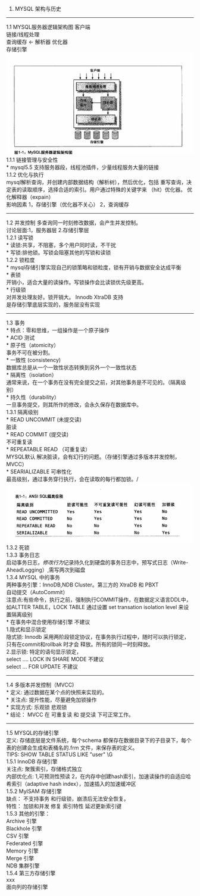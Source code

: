 
1. MYSQL 架构与历史
  ***
  1.1 MYSQL服务器逻辑架构图
        客户端  
        链接/线程处理  
        查询缓存 <- 解析器
            优化器   
        存储引擎  
        ![MYSQL 服务器逻辑架构](img/mysql逻辑架构.jpg)  
        1.1.1 链接管理与安全性    
        * mysql5.5 支持服务器段，线程池插件，少量线程服务大量的链接    
        1.1.2 优化与执行  
        mysql解析查询，并创建内部数据结构（解析树），然后优化，包括
        重写查询，决定表的读取顺序，选择合适的索引。用户通过特殊的关键字来
        （hit）优化器。 优化解释器（expain）  
        影响因素 1，存储引擎（优化器不关心） 2，查询缓存
   ***
   1.2 并发控制
       多查询同一时刻修改数据，会产生并发控制。  
       讨论层面:1，服务器层  2.存储引擎层  
       1.2.1 读写锁  
       * 读锁:共享，不阻塞，多个用户同时读，不干扰  
       * 写锁:排他锁。写锁会阻塞其他的写锁和读锁  
       1.2.2 锁粒度  
       * mysql存储引擎实现自己的锁策略和锁粒度，锁有开销与数据安全达成平衡    
       * 表锁   
         开销小，适合大量的读操作。写锁操作会比读锁优先级更高。  
       * 行级锁  
         对并发处理友好。锁开销大。 Innodb XtraDB 支持     
         是存储引擎底层实现的，服务层没有实现  
   ***
   1.3 事务  
        * 特点：零和思维，一组操作是一个原子操作  
        * ACID 测试  
        * 原子性（atomicity）  
          事务不可在被分割。  
         * 一致性 (consistency)  
           数据库总是从一个一致性状态转换到另外一个一致性状态  
         * 隔离性（isolation）  
            通常来说，在一个事务在没有完全提交之前，对其他事务是不可见的。（隔离级别）  
         * 持久性（durability）  
            一旦事务提交，则其所作的修改，会永久保存在数据库中。   
        1.3.1 隔离级别  
            * READ UNCOMMIT (未提交读)  
                脏读  
            * READ COMMIT (提交读)  
                不可重复读  
            * REPEATABLE READ （可重复读）  
                MYSQL默认 解决脏读，会有幻行的问题。（存储引擎通过多版本并发控制，MVCC）  
            * SEARIALIZABLE 可串性化  
                最高级别，通过事务穿行执行，会在读取的每行都加锁。/  
            ![mysql隔离](img/MYSQL隔离.jpg)  
         1.3.2 死锁  
         1.3.3 事务日志  
            启动事务日志，*修改行为*记录持久化到硬盘的事务日志中，预写式日志（Write-AheadLogging）,需写两次到磁盘  
         1.3.4 MYSQL 中的事务  
            两种事务引擎：InnoDB,NDB Cluster。第三方的 XtraDB 和 PBXT  
            自动提交（AutoCommit）  
            注意点:有些命令，执行之前，强制执行COMMIT操作，在数据定义语言DDL中，如ALTTER TABLE，LOCK TABLE
            通过设置 set transation isolation level 来设置隔离级别  
            * 在事务中混合使用存储引擎 不建议  
            1.隐式和显示锁定  
            隐式锁: Innodb 采用两阶段锁定协议，在事务执行过程中，随时可以执行锁定，只有在commit和rollbak
            时才会 释放。所有的锁同一时刻释放。    
            2.显示锁: 特定的语句显示锁定，  
            select .... LOCK IN SHARE MODE  不建议  
            select ... FOR UPDATE   不建议  
   ***
   1.4 多版本并发控制（MVCC)     
        * 定义: 通过数据在某个点的快照来实现的。  
        * 关注点: 提升性能，尽量避免加锁操作  
        * 实现方式:  乐观锁 悲观锁  
        * 结论： MVCC 在 可重复读 和 提交读 下可正常工作。  
   *** 
   1.5 MYSQL的存储引擎  
       定义: 存储底层是文件系统，每个schema 都保存在数据目录下的子目录下，每个表的创建会生成和表桶名的.frm 文件，来保存表的定义。  
       TIPS: SHOW TABLE STATUS LIKE "user" \G      
       1.5.1 InnoDB 存储引擎  
       关注点: 聚簇索引，存储格式独立  
       内部优化点: 1,可预测性预读 2，在内存中创建hash索引，加速读操作的自适应哈希索引（adaptive hash index），加速插入的加速缓冲区  
       1.5.2 MyISAM 存储引擎  
       缺点： 不支持事务 和行级锁，崩溃后无法安全恢复。  
       特性： 加锁和并发  修复  索引特性  延迟更新索引键    
       1.5.3 其他的引擎：  
       Archive 引擎  
       Blackhole 引擎  
       CSV 引擎  
       Federated 引擎  
       Memory 引擎  
       Merge 引擎  
       NDB 集群引擎  
       1.5.4 第三方存储引擎  
       xxx  
       面向列的存储引擎  